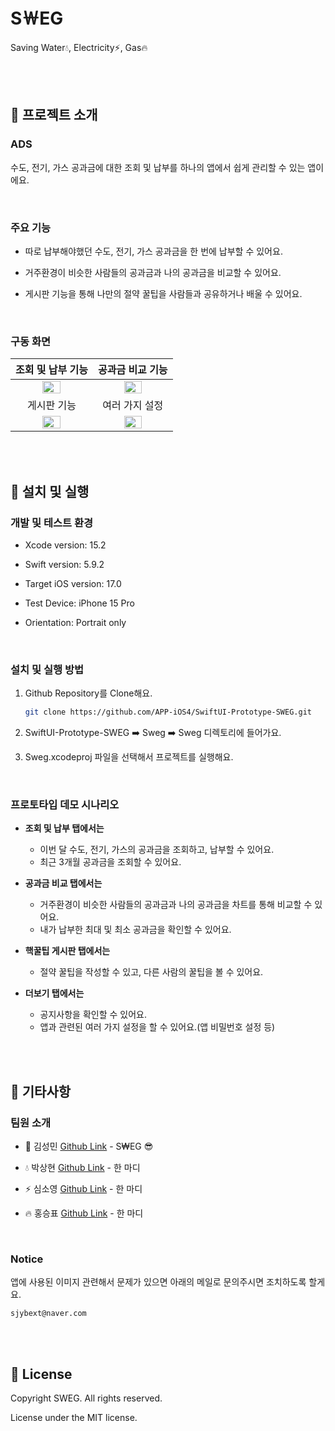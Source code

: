 # S￦EG
Saving Water💧, Electricity⚡️, Gas🔥

<br/><br/>

## 🔹 프로젝트 소개
### ADS
수도, 전기, 가스 공과금에 대한 조회 및 납부를 하나의 앱에서 쉽게 관리할 수 있는 앱이에요.

<br/>

### 주요 기능
- 따로 납부해야했던 수도, 전기, 가스 공과금을 한 번에 납부할 수 있어요.

- 거주환경이 비슷한 사람들의 공과금과 나의 공과금을 비교할 수 있어요.

- 게시판 기능을 통해 나만의 절약 꿀팁을 사람들과 공유하거나 배울 수 있어요.

<br/>

### 구동 화면

| 조회 및 납부 기능 | 공과금 비교 기능 |
| :---: | :---: |
| <img src="https://github.com/APP-iOS4/SwiftUI-Prototype-SWEG/assets/72730841/2e976589-c887-4d46-ae6a-39eb6453779b" width="50%"></img> | <img src="https://github.com/APP-iOS4/SwiftUI-Prototype-SWEG/assets/72730841/285f40a9-2aa9-41eb-88d7-e0db3afe4c5e" width="50%"></img> |
| 게시판 기능 | 여러 가지 설정 |
| <img src="https://github.com/APP-iOS4/SwiftUI-Prototype-SWEG/assets/72730841/8494d745-3cdd-43e3-8af9-f7016508ae66" width="50%"></img> | <img src="https://github.com/APP-iOS4/SwiftUI-Prototype-SWEG/assets/72730841/8494d745-3cdd-43e3-8af9-f7016508ae66" width="50%"></img> |

<br/><br/>

## 🔹 설치 및 실행
### 개발 및 테스트 환경
- Xcode version: 15.2

- Swift version: 5.9.2

- Target iOS version: 17.0
  
- Test Device: iPhone 15 Pro
  
- Orientation: Portrait only

<br/>

### 설치 및 실행 방법
1. Github Repository를 Clone해요.<br>
   ```bash
   git clone https://github.com/APP-iOS4/SwiftUI-Prototype-SWEG.git
   ```

3. SwiftUI-Prototype-SWEG ➡️ Sweg ➡️ Sweg 디렉토리에 들어가요.

4. Sweg.xcodeproj 파일을 선택해서 프로젝트를 실행해요.

<br/>

### 프로토타입 데모 시나리오
- **조회 및 납부 탭에서는**
  - 이번 달 수도, 전기, 가스의 공과금을 조회하고, 납부할 수 있어요.
  - 최근 3개월 공과금을 조회할 수 있어요.
    
- **공과금 비교 탭에서는**
  - 거주환경이 비슷한 사람들의 공과금과 나의 공과금을 차트를 통해 비교할 수 있어요.
  - 내가 납부한 최대 및 최소 공과금을 확인할 수 있어요.
    
- **핵꿀팁 게시판 탭에서는**
  - 절약 꿀팁을 작성할 수 있고, 다른 사람의 꿀팁을 볼 수 있어요.
    
- **더보기 탭에서는**
  - 공지사항을 확인할 수 있어요.
  - 앱과 관련된 여러 가지 설정을 할 수 있어요.(앱 비밀번호 설정 등)

<br/><br/>

## 🔹 기타사항
### 팀원 소개
- 🚗 김성민 [Github Link](https://github.com/marukim365) - S₩EG 😎

- 💧 박상현 [Github Link](https://github.com/iosHumhae) - 한 마디

- ⚡️ 심소영 [Github Link](https://github.com/simsoyung) - 한 마디

- 🔥 홍승표 [Github Link](https://github.com/tv1039) - 한 마디

<br/>

### Notice
앱에 사용된 이미지 관련해서 문제가 있으면 아래의 메일로 문의주시면 조치하도록 할게요.
```
sjybext@naver.com
```

<br/><br/>

## 🔹 License
Copyright SWEG. All rights reserved.

License under the MIT license.

